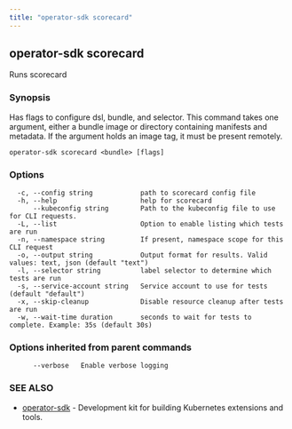 ```yaml
---
title: "operator-sdk scorecard"
---
```

## operator-sdk scorecard

Runs scorecard

### Synopsis

Has flags to configure dsl, bundle, and selector. This command takes
one argument, either a bundle image or directory containing manifests and metadata.
If the argument holds an image tag, it must be present remotely.

```
operator-sdk scorecard <bundle> [flags]
```

### Options

```
  -c, --config string            path to scorecard config file
  -h, --help                     help for scorecard
      --kubeconfig string        Path to the kubeconfig file to use for CLI requests.
  -L, --list                     Option to enable listing which tests are run
  -n, --namespace string         If present, namespace scope for this CLI request
  -o, --output string            Output format for results. Valid values: text, json (default "text")
  -l, --selector string          label selector to determine which tests are run
  -s, --service-account string   Service account to use for tests (default "default")
  -x, --skip-cleanup             Disable resource cleanup after tests are run
  -w, --wait-time duration       seconds to wait for tests to complete. Example: 35s (default 30s)
```

### Options inherited from parent commands

```
      --verbose   Enable verbose logging
```

### SEE ALSO

* [operator-sdk](../operator-sdk)	 - Development kit for building Kubernetes extensions and tools.

